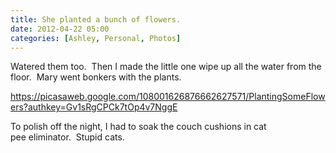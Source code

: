 ```yaml
---
title: She planted a bunch of flowers.  
date: 2012-04-22 05:00
categories: [Ashley, Personal, Photos]
---
```

Watered them too.  Then I made the little one wipe up all the water from the floor.  Mary went bonkers with the plants.

<a href="https://picasaweb.google.com/108001626876662627571/PlantingSomeFlowers?authkey=Gv1sRgCPCk7tOp4v7NggE">https://picasaweb.google.com/108001626876662627571/PlantingSomeFlowers?authkey=Gv1sRgCPCk7tOp4v7NggE</a>

To polish off the night, I had to soak the couch cushions in cat pee eliminator.  Stupid cats.
